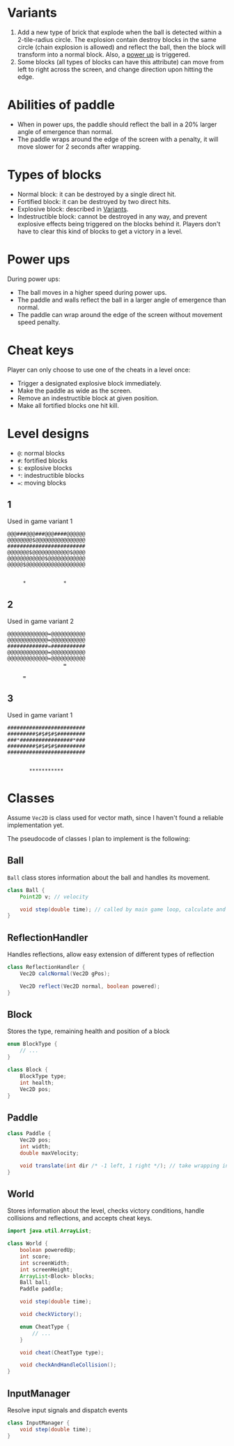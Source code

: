 # Variants

1. Add a new type of brick that explode when the ball is detected within a 2-tile-radius circle. The explosion contain
   destroy blocks in the same circle (chain explosion is allowed) and reflect the ball, then the block will transform
   into a normal block. Also, a [power up](#power-ups) is triggered.
2. Some blocks (all types of blocks can have this attribute) can move from left to right across the screen, and change
   direction upon hitting the edge.

# Abilities of paddle

- When in power ups, the paddle should reflect the ball in a 20% larger angle of emergence than normal.
- The paddle wraps around the edge of the screen with a penalty, it will move slower for 2 seconds after wrapping.

# Types of blocks

- Normal block: it can be destroyed by a single direct hit.
- Fortified block: it can be destroyed by two direct hits.
- Explosive block: described in [Variants](#variants).
- Indestructible block: cannot be destroyed in any way, and prevent explosive effects being triggered on the blocks
  behind it. Players don't have to clear this kind of blocks to get a victory in a level.

# Power ups

During power ups:

- The ball moves in a higher speed during power ups.
- The paddle and walls reflect the ball in a larger angle of emergence than normal.
- The paddle can wrap around the edge of the screen without movement speed penalty.

# Cheat keys

Player can only choose to use one of the cheats in a level once:

- Trigger a designated explosive block immediately.
- Make the paddle as wide as the screen.
- Remove an indestructible block at given position.
- Make all fortified blocks one hit kill.

# Level designs

- `@`: normal blocks
- `#`: fortified blocks
- `$`: explosive blocks
- `*`: indestructible blocks
- `=`: moving blocks

## 1

Used in game variant 1

```
@@@###@@@###@@@####@@@@@@
@@@@@@@@$@@@@@@@@@@@@@@@@
#########################
@@@@@@@$@@@@@@@@@@@@$@@@@
@@@@@@@@@@@@$@@@@@@@@@@@@
@@@@@$@@@@@@@@@@@@@@@@@@@


     *            *
```

## 2

Used in game variant 2

```
@@@@@@@@@@@@@=@@@@@@@@@@@
@@@@@@@@@@@@@=@@@@@@@@@@@
#############=###########
@@@@@@@@@@@@@=@@@@@@@@@@@
@@@@@@@@@@@@@=@@@@@@@@@@@
                  =

     =
```

## 3

Used in game variant 1

```
#########################
#########$#$#$#$#########
###*#################*###
#########$#$#$#$#########
#########################


       ***********
```

# Classes

Assume `Vec2D` is class used for vector math, since I haven't found a reliable implementation yet.

The pseudocode of classes I plan to implement is the following:

## Ball

`Ball` class stores information about the ball and handles its movement.

```java
class Ball {
    Point2D v; // velocity

    void step(double time); // called by main game loop, calculate and update position according to velocity of itself
}
```

## ReflectionHandler

Handles reflections, allow easy extension of different types of reflection

```java
class ReflectionHandler {
    Vec2D calcNormal(Vec2D gPos);

    Vec2D reflect(Vec2D normal, boolean powered);
}
```

## Block

Stores the type, remaining health and position of a block

```java
enum BlockType {
    // ...
}

class Block {
    BlockType type;
    int health;
    Vec2D pos;
}
```

## Paddle

```java
class Paddle {
    Vec2D pos;
    int width;
    double maxVelocity;

    void translate(int dir /* -1 left, 1 right */); // take wrapping into account
}
```

## World

Stores information about the level, checks victory conditions, handle collisions and reflections, and accepts cheat
keys.

```java
import java.util.ArrayList;

class World {
    boolean poweredUp;
    int score;
    int screenWidth;
    int screenHeight;
    ArrayList<Block> blocks;
    Ball ball;
    Paddle paddle;

    void step(double time);

    void checkVictory();

    enum CheatType {
        // ...
    }

    void cheat(CheatType type);

    void checkAndHandleCollision();
}
```

## InputManager

Resolve input signals and dispatch events

```java
class InputManager {
    void step(double time);
}
```
